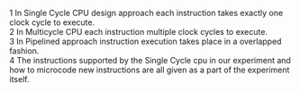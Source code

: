 1 In Single Cycle CPU design approach each instruction takes exactly one clock cycle to execute.  
2 In Multicycle CPU each instruction multiple clock cycles to execute.  
3 In Pipelined approach instruction execution takes place in a overlapped fashion.  
4 The instructions supported by the Single Cycle cpu in our experiment and how to microcode new instructions are all given as a part of the experiment itself.  